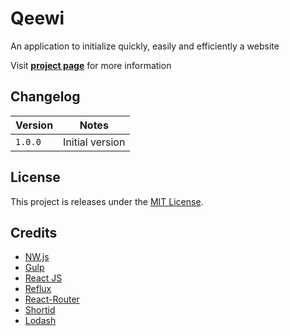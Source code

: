 # Qeewi
An application to initialize quickly, easily and efficiently a website

Visit **[project page](http://qeewi.io)** for more information

## Changelog

Version | Notes
------- | ---------------
`1.0.0` | Initial version

## License

This project is releases under the [MIT License](LICENSE).

## Credits

* [NW.js](http://nwjs.io)
* [Gulp](http://gulpjs.com//)
* [React JS](https://facebook.github.io/react/)
* [Reflux](https://github.com/spoike/refluxjs)
* [React-Router](https://github.com/rackt/react-router/)
* [Shortid](https://github.com/dylang/shortid)
* [Lodash](https://github.com/lodash/lodash/)
